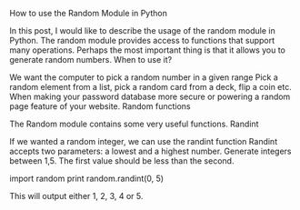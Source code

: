 
How to use the Random Module in Python

 

In this post, I would like to describe the usage of the random module in Python. The random module provides access to functions that support many operations. Perhaps the most important thing is that it allows you to generate random numbers.
When to use it?

We want the computer to pick a random number in a given range Pick a random element from a list, pick a random card from a deck, flip a coin etc. When making your password database more secure or powering a random page feature of your website.
Random functions

The Random module contains some very useful functions.
Randint

If we wanted a random integer, we can use the randint function Randint accepts two parameters: a lowest and a highest number. Generate integers between 1,5. The first value should be less than the second.

import random
print random.randint(0, 5)

This will output either 1, 2, 3, 4 or 5.
